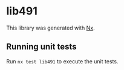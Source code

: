 # lib491

This library was generated with [Nx](https://nx.dev).

## Running unit tests

Run `nx test lib491` to execute the unit tests.
